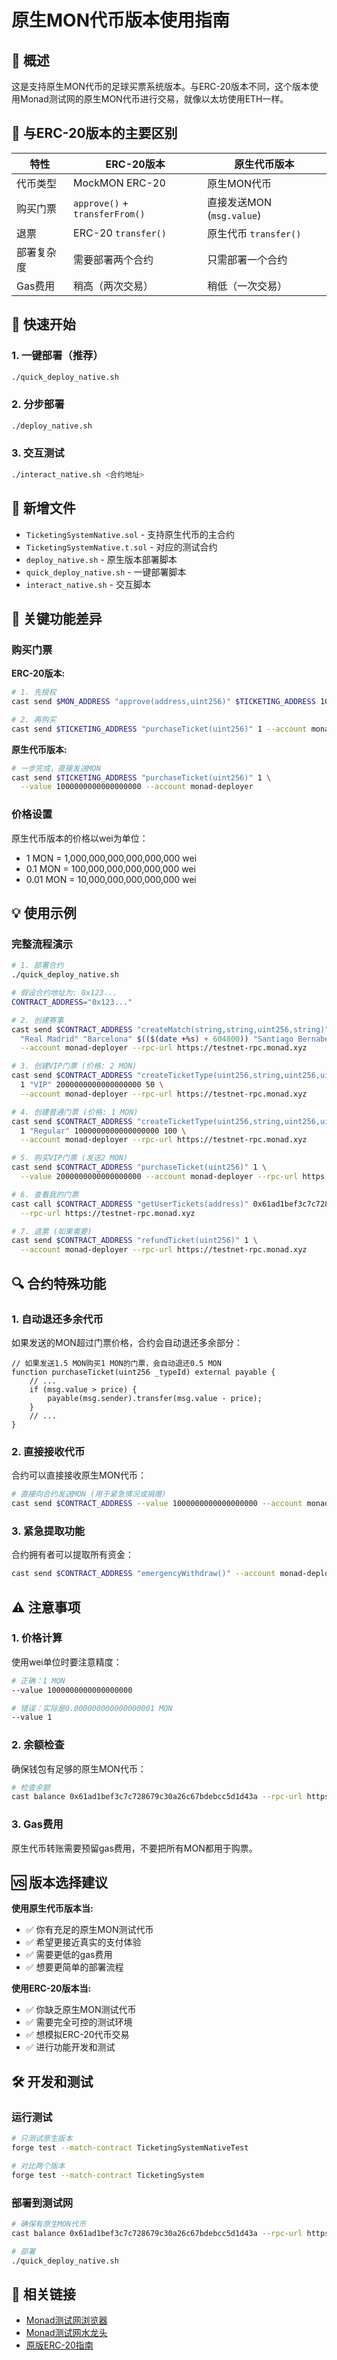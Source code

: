 # 原生MON代币版本使用指南

## 🎯 概述

这是支持原生MON代币的足球买票系统版本。与ERC-20版本不同，这个版本使用Monad测试网的原生MON代币进行交易，就像以太坊使用ETH一样。

## 🔄 与ERC-20版本的主要区别

| 特性 | ERC-20版本 | 原生代币版本 |
|------|-----------|-------------|
| 代币类型 | MockMON ERC-20 | 原生MON代币 |
| 购买门票 | `approve()` + `transferFrom()` | 直接发送MON (`msg.value`) |
| 退票 | ERC-20 `transfer()` | 原生代币 `transfer()` |
| 部署复杂度 | 需要部署两个合约 | 只需部署一个合约 |
| Gas费用 | 稍高（两次交易） | 稍低（一次交易） |

## 🚀 快速开始

### 1. 一键部署（推荐）

```bash
./quick_deploy_native.sh
```

### 2. 分步部署

```bash
./deploy_native.sh
```

### 3. 交互测试

```bash
./interact_native.sh <合约地址>
```

## 📁 新增文件

- `TicketingSystemNative.sol` - 支持原生代币的主合约
- `TicketingSystemNative.t.sol` - 对应的测试合约
- `deploy_native.sh` - 原生版本部署脚本
- `quick_deploy_native.sh` - 一键部署脚本
- `interact_native.sh` - 交互脚本

## 🔧 关键功能差异

### 购买门票

**ERC-20版本:**
```bash
# 1. 先授权
cast send $MON_ADDRESS "approve(address,uint256)" $TICKETING_ADDRESS 1000000000000000000 --account monad-deployer

# 2. 再购买
cast send $TICKETING_ADDRESS "purchaseTicket(uint256)" 1 --account monad-deployer
```

**原生代币版本:**
```bash
# 一步完成，直接发送MON
cast send $TICKETING_ADDRESS "purchaseTicket(uint256)" 1 \
  --value 1000000000000000000 --account monad-deployer
```

### 价格设置

原生代币版本的价格以wei为单位：

- 1 MON = 1,000,000,000,000,000,000 wei
- 0.1 MON = 100,000,000,000,000,000 wei
- 0.01 MON = 10,000,000,000,000,000 wei

## 💡 使用示例

### 完整流程演示

```bash
# 1. 部署合约
./quick_deploy_native.sh

# 假设合约地址为: 0x123...
CONTRACT_ADDRESS="0x123..."

# 2. 创建赛事
cast send $CONTRACT_ADDRESS "createMatch(string,string,uint256,string)" \
  "Real Madrid" "Barcelona" $(($(date +%s) + 604800)) "Santiago Bernabeu" \
  --account monad-deployer --rpc-url https://testnet-rpc.monad.xyz

# 3. 创建VIP门票 (价格: 2 MON)
cast send $CONTRACT_ADDRESS "createTicketType(uint256,string,uint256,uint256)" \
  1 "VIP" 2000000000000000000 50 \
  --account monad-deployer --rpc-url https://testnet-rpc.monad.xyz

# 4. 创建普通门票 (价格: 1 MON)
cast send $CONTRACT_ADDRESS "createTicketType(uint256,string,uint256,uint256)" \
  1 "Regular" 1000000000000000000 100 \
  --account monad-deployer --rpc-url https://testnet-rpc.monad.xyz

# 5. 购买VIP门票 (发送2 MON)
cast send $CONTRACT_ADDRESS "purchaseTicket(uint256)" 1 \
  --value 2000000000000000000 --account monad-deployer --rpc-url https://testnet-rpc.monad.xyz

# 6. 查看我的门票
cast call $CONTRACT_ADDRESS "getUserTickets(address)" 0x61ad1bef3c7c728679c30a26c67bdebcc5d1d43a \
  --rpc-url https://testnet-rpc.monad.xyz

# 7. 退票 (如果需要)
cast send $CONTRACT_ADDRESS "refundTicket(uint256)" 1 \
  --account monad-deployer --rpc-url https://testnet-rpc.monad.xyz
```

## 🔍 合约特殊功能

### 1. 自动退还多余代币

如果发送的MON超过门票价格，合约会自动退还多余部分：

```solidity
// 如果发送1.5 MON购买1 MON的门票，会自动退还0.5 MON
function purchaseTicket(uint256 _typeId) external payable {
    // ...
    if (msg.value > price) {
        payable(msg.sender).transfer(msg.value - price);
    }
    // ...
}
```

### 2. 直接接收代币

合约可以直接接收原生MON代币：

```bash
# 直接向合约发送MON (用于紧急情况或捐赠)
cast send $CONTRACT_ADDRESS --value 1000000000000000000 --account monad-deployer
```

### 3. 紧急提取功能

合约拥有者可以提取所有资金：

```bash
cast send $CONTRACT_ADDRESS "emergencyWithdraw()" --account monad-deployer
```

## ⚠️ 注意事项

### 1. 价格计算

使用wei单位时要注意精度：

```bash
# 正确：1 MON
--value 1000000000000000000

# 错误：实际是0.000000000000000001 MON
--value 1
```

### 2. 余额检查

确保钱包有足够的原生MON代币：

```bash
# 检查余额
cast balance 0x61ad1bef3c7c728679c30a26c67bdebcc5d1d43a --rpc-url https://testnet-rpc.monad.xyz
```

### 3. Gas费用

原生代币转账需要预留gas费用，不要把所有MON都用于购票。

## 🆚 版本选择建议

**使用原生代币版本当:**
- ✅ 你有充足的原生MON测试代币
- ✅ 希望更接近真实的支付体验
- ✅ 需要更低的gas费用
- ✅ 想要更简单的部署流程

**使用ERC-20版本当:**
- ✅ 你缺乏原生MON测试代币
- ✅ 需要完全可控的测试环境
- ✅ 想模拟ERC-20代币交易
- ✅ 进行功能开发和测试

## 🛠️ 开发和测试

### 运行测试

```bash
# 只测试原生版本
forge test --match-contract TicketingSystemNativeTest

# 对比两个版本
forge test --match-contract TicketingSystem
```

### 部署到测试网

```bash
# 确保有原生MON代币
cast balance 0x61ad1bef3c7c728679c30a26c67bdebcc5d1d43a --rpc-url https://testnet-rpc.monad.xyz

# 部署
./quick_deploy_native.sh
```

## 🔗 相关链接

- [Monad测试网浏览器](https://testnet.monadexplorer.com/)
- [Monad测试网水龙头](https://www.testnet-monad.xyz/)
- [原版ERC-20指南](./TICKETING_SYSTEM_GUIDE.md)
